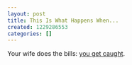 ```yaml
---
layout: post
title: This Is What Happens When...
created: 1229286553
categories: []
---
```

Your wife does the bills: <a href="http://notalwaysright.com/hopefully-she-got-the-house/768">you get caught</a>.
